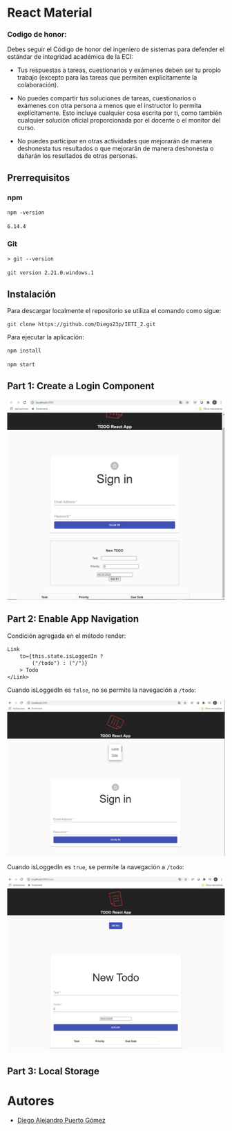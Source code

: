 # React Material

### Codigo de honor:
Debes seguir el Código de honor del ingeniero de sistemas para defender el estándar de integridad académica de la ECI:

* Tus respuestas a tareas, cuestionarios y exámenes deben ser tu propio trabajo (excepto para las tareas que permiten explícitamente la colaboración).

* No puedes compartir tus soluciones de tareas, cuestionarios o exámenes con otra persona a menos que el instructor lo permita explícitamente. Esto incluye cualquier cosa escrita por ti, como también cualquier solución oficial proporcionada por el docente o el monitor del curso.

* No puedes participar en otras actividades que mejorarán de manera deshonesta tus resultados o que mejorarán de manera deshonesta o dañarán los resultados de otras personas.

## Prerrequisitos

### npm

```
npm -version

6.14.4
```

### Git

```
> git --version

git version 2.21.0.windows.1
```

## Instalación

Para descargar localmente el repositorio se utiliza el comando como sigue:
```
git clone https://github.com/Diego23p/IETI_2.git
```

Para ejecutar la aplicación:
```
npm install

npm start
```

## Part 1: Create a Login Component

![](/img/1.jpg)

## Part 2: Enable App Navigation

Condición agregada en el método render:
```
Link	
    to={this.state.isLoggedIn ?
		("/todo") : ("/")}
    > Todo
</Link>
```

Cuando isLoggedIn es ```false```, no se permite la navegación a ```/todo```:

![](/img/2.jpg)

Cuando isLoggedIn es ```true```, se permite la navegación a ```/todo```:

![](/img/3.jpg)

## Part 3: Local Storage


# Autores

- [Diego Alejandro Puerto Gómez](https://github.com/Diego23p)
